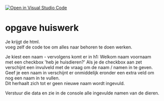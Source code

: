 [![Open in Visual Studio Code](https://classroom.github.com/assets/open-in-vscode-2e0aaae1b6195c2367325f4f02e2d04e9abb55f0b24a779b69b11b9e10269abc.svg)](https://classroom.github.com/online_ide?assignment_repo_id=20633428&assignment_repo_type=AssignmentRepo)
# opgave huiswerk
Je krijgt de html.<br>
voeg zelf de code toe om alles naar behoren te doen werken.


Je kiest een naam - vervolgens komt er in h1: Welkom naam voornaam <br>
met een checkbox 'heb je huisdieren?'
Als je de checkbox aan zet verschijnt een invulveld met de vraag om de naam / namen in te geven. <br>
Geef je een naam in verschijnt er onmiddelijk eronder een extra veld om nog een naam in te vullen. <br>
Dit herhaalt zich tot er geen nieuwe naam wordt ingevuld. 

Verstuur die data en zie in de console alle ingevulde namen van de dieren. 
